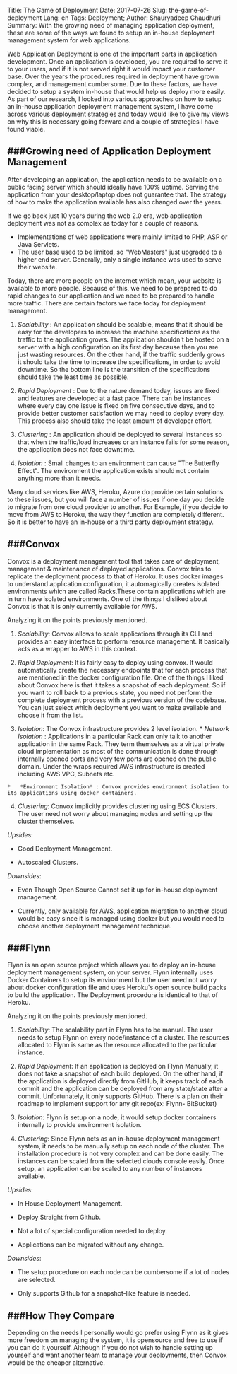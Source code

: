 Title: The Game of Deployment
Date: 2017-07-26
Slug: the-game-of-deployment
Lang: en
Tags: Deployment; 
Author: Shauryadeep Chaudhuri
Summary: With the growing need of managing application deployment, these are some of the ways we found to setup an in-house deployment management system for web applications.

Web Application Deployment is one of the important parts in application development. Once an application is developed, you are required to serve it to your users, and if it is not served right it would impact your customer base.  Over the years the procedures required in deployment have grown complex, and management cumbersome. 
Due to these factors, we have decided to setup a system in-house that would help us deploy more easily. As part of our research, I looked into various approaches on how to setup an in-house application deployment management system, I have come across various deployment strategies and today would like to give my views on why this is necessary going forward and a couple of strategies I have found viable.

###Growing need of Application Deployment Management
-----
After developing an application, the application needs to be available on a public facing server which should ideally have 100% uptime. Serving the application from your desktop/laptop does not guarantee that. The strategy of how to make the application available has also changed over the years.

If we go back just 10 years during the web 2.0 era, web application deployment was not as complex as today for a couple of reasons.

*   Implementations of web applications were mainly limited to PHP, ASP or Java Servlets.
*   The user base used to be limited, so "WebMasters" just upgraded to a higher end server. Generally, only a single instance was used to serve their website.

Today, there are more people on the internet which mean,  your website is available to more people. Because of this, we need to be prepared to do rapid changes to our application and we need to be prepared to handle more traffic. There are certain factors we face today for deployment management.

1.   *Scalability* :  An application should be scalable, means that it should be easy for the developers to increase the machine specifications as the traffic to the application grows. The application shouldn't be hosted on a server with a high configuration on its first day because then you are just wasting resources. On the other hand, if the traffic suddenly grows it should take the time to increase the specifications, in order to avoid downtime. So the bottom line is the transition of the specifications should take the least time as possible.

2.   *Rapid Deployment* : Due to the nature demand today, issues are fixed and features are developed at a fast pace. There can be instances where every day one issue is fixed on five consecutive days, and to provide better customer satisfaction we may need to deploy every day. This process also should take the least amount of developer effort.


3.   *Clustering* :  An application should be deployed to several instances so that when the traffic/load increases or an instance fails for some reason, the application does not face downtime. 

4.   *Isolation* :  Small changes to an environment can cause "The Butterfly Effect". The environment the application exists should not contain anything more than it needs.

Many cloud services like AWS, Heroku, Azure do provide certain solutions to these issues, but you will face a number of issues if one day you decide to migrate from one cloud provider to another. For Example, if you decide to move from AWS to Heroku, the way they function are completely different. So it is better to have an in-house or a third party deployment strategy.


###Convox
-----
Convox is a deployment management tool that takes care of deployment, management & maintenance of deployed applications.
Convox tries to replicate the deployment process to that of Heroku. It uses docker images to understand application configuration, it automagically creates isolated environments which are called Racks.These contain applications which are in turn have isolated environments. One of the things I disliked about Convox is that it is only currently available for AWS.

Analyzing it on the points previously mentioned.

1.   *Scalability*:  Convox allows to scale applications through its CLI and provides an easy interface to perform resource management. It basically acts as a wrapper to AWS in this context.

2.   *Rapid Deployment*:  It is fairly easy to deploy using convox. It would automatically create the necessary endpoints that for each process that are mentioned in the docker configuration file. One of the things I liked about Convox here is that it takes a snapshot of each deployment. So if you want to roll back to a previous state, you need not perform the complete deployment process with a previous version of the codebase. You can just select which deployment you want to make available and choose it from the list.


3.   *Isolation*:  The Convox infrastructure provides 2 level isolation.
	*   *Network Isolation* : Applications in a particular Rack can only talk to another application in the same Rack. They term themselves as a virtual private cloud implementation as most of the communication is done through internally opened ports and very few ports are opened on the public domain. Under the wraps required AWS infrastructure is created including AWS VPC, Subnets etc.

	*   *Environment Isolation* : Convox provides environment isolation to its applications using docker containers.


4.   *Clustering*:  Convox implicitly provides clustering using ECS Clusters. The user need not worry about managing nodes and setting up the cluster themselves.




*Upsides*: 

* Good Deployment Management.

* Autoscaled Clusters.

*Downsides*: 

* Even Though Open Source Cannot set it up for in-house deployment management.

* Currently, only available for AWS, application migration to another cloud would be easy since it is managed using docker but you would need to choose another deployment management technique.

###Flynn
-----
Flynn is an open source project which allows you to deploy an in-house deployment management system, on your server. Flynn internally uses Docker Containers to setup its environment but the user need not worry about docker configuration file and uses Heroku's open source build packs to build the application. The Deployment procedure is identical to that of Heroku.

Analyzing it on the points previously mentioned.

1. *Scalability*:  The scalability part in Flynn has to be manual. The user needs to setup Flynn on every node/instance of a cluster. The resources allocated to Flynn is same as the resource allocated to the particular instance.

2. *Rapid Deployment*:  If an application is deployed on Flynn Manually, it does not take a snapshot of each build deployed. On the other hand, if the application is deployed directly from GitHub, it keeps track of each commit and the application can be deployed from any state/state after a commit.  Unfortunately, it only supports GitHub. There is a plan on their roadmap to implement support for any git repo(ex: Flynn- BitBucket)

3. *Isolation*: Flynn is setup on a node, it would setup docker containers internally to provide environment isolation. 

4. *Clustering*:  Since Flynn acts as an in-house deployment management system, it needs to be manually setup on each node of the cluster. The installation procedure is not very complex and can be done easily. The instances can be scaled from the selected clouds console easily. Once setup, an application can be scaled to any number of instances available.

*Upsides*: 

* In House Deployment Management.

* Deploy Straight from Github.

* Not a lot of special configuration needed to deploy.

* Applications can be migrated without any change.

*Downsides*: 

* The setup procedure on each node can be cumbersome if a lot of nodes are selected.

* Only supports Github for a snapshot-like feature is needed.

###How They Compare
-----
Depending on the needs I personally would go prefer using Flynn as it gives more freedom on managing the system, it is opensource and free to use if you can do it yourself. Although if you do not wish to handle setting up yourself and want another team to manage your deployments, then Convox would be the cheaper alternative.